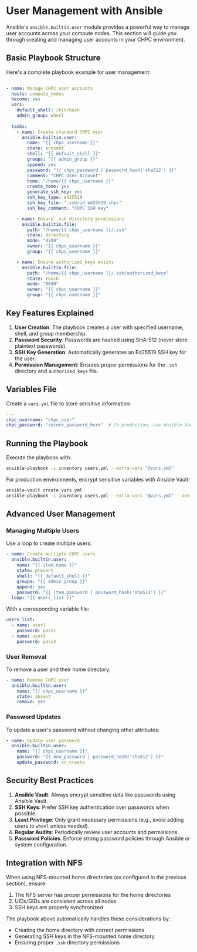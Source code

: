 # User Management with Ansible

Ansible's `ansible.builtin.user` module provides a powerful way to manage user accounts across your compute nodes. This section will guide you through creating and managing user accounts in your CHPC environment.

## Basic Playbook Structure

Here's a complete playbook example for user management:

```yaml
---
- name: Manage CHPC user accounts
  hosts: compute_nodes
  become: yes
  vars:
    default_shell: /bin/bash
    admin_group: wheel
    
  tasks:
    - name: Create standard CHPC user
      ansible.builtin.user:
        name: "{{ chpc_username }}"
        state: present
        shell: "{{ default_shell }}"
        groups: "{{ admin_group }}"
        append: yes
        password: "{{ chpc_password | password_hash('sha512') }}"
        comment: "CHPC User Account"
        home: "/home/{{ chpc_username }}"
        create_home: yes
        generate_ssh_key: yes
        ssh_key_type: ed25519
        ssh_key_file: ".ssh/id_ed25519_chpc"
        ssh_key_comment: "CHPC SSH Key"

    - name: Ensure .ssh directory permissions
      ansible.builtin.file:
        path: "/home/{{ chpc_username }}/.ssh"
        state: directory
        mode: "0700"
        owner: "{{ chpc_username }}"
        group: "{{ chpc_username }}"

    - name: Ensure authorized_keys exists
      ansible.builtin.file:
        path: "/home/{{ chpc_username }}/.ssh/authorized_keys"
        state: touch
        mode: "0600"
        owner: "{{ chpc_username }}"
        group: "{{ chpc_username }}"
```

## Key Features Explained

1. **User Creation**: The playbook creates a user with specified username, shell, and group membership.
2. **Password Security**: Passwords are hashed using SHA-512 (never store plaintext passwords).
3. **SSH Key Generation**: Automatically generates an Ed25519 SSH key for the user.
4. **Permission Management**: Ensures proper permissions for the `.ssh` directory and `authorized_keys` file.

## Variables File

Create a `vars.yml` file to store sensitive information:

```yaml
---
chpc_username: "chpc_user"
chpc_password: "secure_password_here"  # In production, use Ansible Vault
```

## Running the Playbook

Execute the playbook with:

```bash
ansible-playbook -i inventory users.yml --extra-vars "@vars.yml"
```

For production environments, encrypt sensitive variables with Ansible Vault:

```bash
ansible-vault create vars.yml
ansible-playbook -i inventory users.yml --extra-vars "@vars.yml" --ask-vault-pass
```

## Advanced User Management

### Managing Multiple Users

Use a loop to create multiple users:

```yaml
- name: Create multiple CHPC users
  ansible.builtin.user:
    name: "{{ item.name }}"
    state: present
    shell: "{{ default_shell }}"
    groups: "{{ admin_group }}"
    append: yes
    password: "{{ item.password | password_hash('sha512') }}"
  loop: "{{ users_list }}"
```

With a corresponding variable file:

```yaml
users_list:
  - name: user1
    password: pass1
  - name: user2
    password: pass2
```

### User Removal

To remove a user and their home directory:

```yaml
- name: Remove CHPC user
  ansible.builtin.user:
    name: "{{ chpc_username }}"
    state: absent
    remove: yes
```

### Password Updates

To update a user's password without changing other attributes:

```yaml
- name: Update user password
  ansible.builtin.user:
    name: "{{ chpc_username }}"
    password: "{{ new_password | password_hash('sha512') }}"
    update_password: on_create
```

## Security Best Practices

1. **Ansible Vault**: Always encrypt sensitive data like passwords using Ansible Vault.
2. **SSH Keys**: Prefer SSH key authentication over passwords when possible.
3. **Least Privilege**: Only grant necessary permissions (e.g., avoid adding users to `wheel` unless needed).
4. **Regular Audits**: Periodically review user accounts and permissions.
5. **Password Policies**: Enforce strong password policies through Ansible or system configuration.

## Integration with NFS

When using NFS-mounted home directories (as configured in the previous section), ensure:

1. The NFS server has proper permissions for the home directories
2. UIDs/GIDs are consistent across all nodes
3. SSH keys are properly synchronized

The playbook above automatically handles these considerations by:
- Creating the home directory with correct permissions
- Generating SSH keys in the NFS-mounted home directory
- Ensuring proper `.ssh` directory permissions